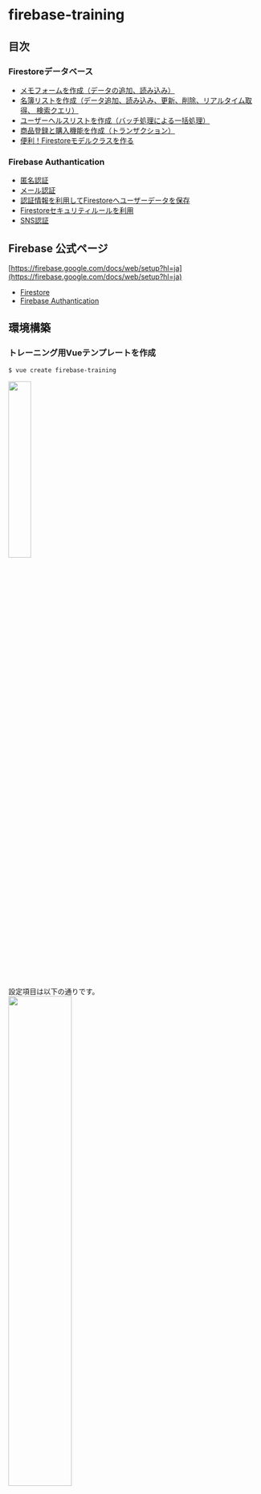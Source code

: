 # firebase-training

## 目次
### Firestoreデータベース
- [メモフォームを作成（データの追加、読み込み）](#Lesson1)
- [名簿リストを作成（データ追加、読み込み、更新、削除、リアルタイム取得、 検索クエリ）](#Lesson2)
- [ユーザーヘルスリストを作成（バッチ処理による一括処理）](#Lesson3)
- [商品登録と購入機能を作成（トランザクション）](#Lesson4)
- [便利！Firestoreモデルクラスを作る](#Lesson5)

### Firebase Authantication 
- [匿名認証](#Lesson6)
- [メール認証](#Lesson7)
- [認証情報を利用してFirestoreへユーザーデータを保存](#Lesson8)
- [Firestoreセキュリティルールを利用](#Lesson9)
- [SNS認証](#Lesson10)

## Firebase 公式ページ
[https://firebase.google.com/docs/web/setup?hl=ja](https://firebase.google.com/docs/web/setup?hl=ja)

- [Firestore](https://firebase.google.com/docs/firestore/quickstart?hl=ja)
- [Firebase Authantication](https://firebase.google.com/docs/auth/?hl=ja)

## 環境構築
### トレーニング用Vueテンプレートを作成
```sh
$ vue create firebase-training
```
<a href="https://imgur.com/5JOfmpS"><img src="https://i.imgur.com/5JOfmpS.png" width="30%" height="30%" /></a><br>
<br>
<br>
設定項目は以下の通りです。<br>
<a href="https://imgur.com/n6EfWaO"><img src="https://i.imgur.com/n6EfWaO.png" width="50%" height="50%" /></a>

### Firebaseプロジェクトを作成
※Googleアカウントを取得してください。<br>
[Firebaseコンソール](https://console.firebase.google.com/u/0/?hl=ja)より「プロジェクトの追加」でプロジェクトを作成します。<br>
<br>
<a href="https://imgur.com/gRb3yJg"><img src="https://i.imgur.com/gRb3yJg.png" width="50%" height="50%" /></a>
<br>
<br>
作成後、「ウェブアプリにFirebaseを追加する」を選択してFirebaseの設定値を保存してください。<br>
<br>
<a href="https://imgur.com/dxNKASf"><img src="https://i.imgur.com/dxNKASf.png" width="50%" height="50%" /></a>
<br>
<br>
左メニューのDatabaseを選択してFirestoreの設定をします。<br>
Firestoreトレーニングではテストモードでトレーニングをします（Firebase Authanticationでロックモードを利用したトレーニングを行います）。<br>
<br>
<a href="https://imgur.com/AgbcnC4"><img src="https://i.imgur.com/AgbcnC4.png"  width="50%" height="50%" /></a>

### トレーニングで利用するライブラリを導入
```sh
$ yarn add firebase vuetify axios date-fns
```

### Firebaseの設定
src内にrepositoryフォルダを作成し、firebaseConfig.tsを作成して[Firebaseの設定値](###Firebaseプロジェクトを作成)を追加します。<br>
プロジェクトの設定値はFirebaseコンソールから確認できます。<br>

#### ./src/repository/firebaseConfig.ts
```ts
/* ここにFirebaseの設定値を追加する */
export const firebaseConfig = {
  apiKey: 'XXXXXXXXXXXXXXXXXXXXXXXXXXXXXXX',
  authDomain: 'XXXXXXXXXXXXXXXXXXXXXXXXXXXXXXX',
  databaseURL: 'XXXXXXXXXXXXXXXXXXXXXXXXXXXXXXX',
  projectId: 'XXXXXXXXXXXXXXXXXXXXXXXXXXXXXXX',
  storageBucket: 'XXXXXXXXXXXXXXXXXXXXXXXXXXXXXXX',
  messagingSenderId: 'XXXXXXXX',
}
```

設定後、main.tsにFirebaseの初期化コードを追加します。

#### ./src/main.ts
```ts
import { firebaseConfig } from '@/repository/firebaseConfig'
import firebase from 'firebase/app'
import 'firebase/firestore'

firebase.initializeApp(firebaseConfig)
firebase.firestore.FieldValue.serverTimestamp()
```

### Vuetifyの設定
index.htmlとmain.tsにVuetifyの初期化コードを追加します。

#### ./public/index.html
```html
<!DOCTYPE html>
<html lang="en">
  <head>
  〜〜〜〜 省略 〜〜〜〜
    <!-- 追加 -->
    <link href='https://fonts.googleapis.com/css?family=Roboto:300,400,500,700|Material+Icons' rel="stylesheet" type="text/css">
    <link href="https://unpkg.com/vuetify/dist/vuetify.min.css" rel="stylesheet" type="text/css">
    <!--------->
    <link rel="icon" href="<%= BASE_URL %>favicon.ico">
    <title>firebase-training</title>
  </head>
  〜〜〜〜 省略 〜〜〜〜
</html>
```

#### ./src/main.ts
```ts
import Vuetify from 'vuetify'
import colors from 'vuetify/es5/util/colors'

// themeはお好みでどうぞ。
Vue.use(Vuetify, {
  theme: {
    original: colors.purple.base,
    theme: '#5982EE',
    twitter: '#00aced',
    facebook: '#305097',
    line: '#5ae628',
    error: '#F26964',
    succcess: '#698FF0',
  },
  options: {
    themeVariations: ['original', 'secondary'],
  },
})
```

## レッスン
本プロジェクトをcloneして以下のレッスンのサンプルコードを写経してください。

## Lesson1
### メモフォームを作成（データの追加、読み込み）
#### スクリーンショット
<a href="https://imgur.com/hPqE06I"><img src="https://i.imgur.com/hPqE06I.png" width="50%" height="50%" /></a>

[こちらのコード](./src/views/firestore/CreateFormPage.vue)を写経してページを作成してください。
<br>

## Lesson2
### 名簿リストを作成（データ追加、読み込み、更新、削除、リアルタイム取得, 検索クエリ）
#### スクリーンショット
<a href="https://imgur.com/3lWAZwK"><img src="https://i.imgur.com/3lWAZwK.png" width="50%" height="50%" /></a>

[こちらのコード](./src/views/firestore/RosterListPage.vue)を写経してページを作成してください。
<br>

## Lesson3
### ユーザーヘルスリストを作成（バッチ処理による一括処理）
#### スクリーンショット
<a href="https://imgur.com/DzKiGOW"><img src="https://i.imgur.com/DzKiGOW.png" width="50%" height="50%" /></a>

[こちらのコード](./src/views/firestore/UserHealthListPage.vue)を写経してページを作成してください。
<br>

## Lesson4
### 商品登録と購入機能を作成（トランザクション）
#### スクリーンショット
<a href="https://imgur.com/EOXr36b"><img src="https://i.imgur.com/EOXr36b.png" width="50%" height="50%" /></a>

[こちらのコード](./src/views/firestore/ShopItemBuyPage.vue)を写経してページを作成してください。
<br>

## Lesson5
### 便利！Firestoreモデルクラスを作る
<br>


## Lesson6
### 匿名認証
#### スクリーンショット
<a href="https://imgur.com/oVFEFwn"><img src="https://i.imgur.com/oVFEFwn.png" width="50%" height="50%" /></a>


<a href="https://imgur.com/cr8xVhT"><img src="https://i.imgur.com/cr8xVhT.png" width="50%" height="50%" /></a>

#### 匿名認証を許可する
Firebaseコンソールで認証設定より匿名認証を許可してください。

<a href="https://imgur.com/NpxKdkj"><img src="https://i.imgur.com/NpxKdkj.png" width="50%" height="50%" /></a>


<a href="https://imgur.com/x6c01dN"><img src="https://i.imgur.com/x6c01dN.png" width="50%" height="50%" /></a>


#### 実装
firebase/auth を使ってログインとログアウトを実装します。

```ts
/** 匿名認証でログインする */
async signInAnonymously() {
  try {
    const result = await firebase.auth().signInAnonymously()
    console.log(result)
  } catch (error) {
    console.error('firebase error', error)
  }
}

/** ログアウトする */
async signOut() {
  try {
    const result = await firebase.auth().signOut()
    console.log(result)
  } catch (error) {
    console.error('firebase error', error)
  }
}
```

匿名認証が完了するとユーザ情報が登録されます。以下のようにFirebaseコンソール上で作成されたユーザ情報が確認できます。

<a href="https://imgur.com/b8BBIEC"><img src="https://i.imgur.com/b8BBIEC.png" width="50%" height="50%" /></a>


[AnonymouslyPage](./src/views/authentication/AnonymouslyPage.vue)と[SignInFinishPage](./src/views/authentication/SignInFinishPage.vue)を写経してページを作成してください。


## Lesson7
### メール認証
#### スクリーンショット
<a href="https://imgur.com/Zc6BP7z"><img src="https://i.imgur.com/Zc6BP7z.png" width="50%" height="50%" /></a>


#### メール認証を許可する
Firebaseコンソールで認証設定よりメール認証を許可してください。


<a href="https://imgur.com/nBZf2rC"><img src="https://i.imgur.com/nBZf2rC.png" width="50%" height="50%" /></a>


本人確認メールのテンプレートの変更できます。変更する場合はFirebaseコンソールより変更してください。


<a href="https://imgur.com/te0JsfD"><img src="https://i.imgur.com/te0JsfD.png" width="50%" height="50%" /></a>

#### 実装
メール認証を行う場合は「サインアップ」「ログイン」機能を実装します。
```ts
/** サインアップする */
async signUp(email: string, password: string) {
  try {
    const result = await firebase.auth().createUserWithEmailAndPassword(email, password)
    console.log(result)
    const user = firebase.auth().currentUser
    if (user !== null) {
      /** 本人確認メールを送信 */
      await user.sendEmailVerification()
    }
  } catch (error) {
    console.error('firebase error', error)
  }
}

/** ログインする */
async login(email: string, password: string)) {
  try {
    const result = await firebase.auth().signInWithEmailAndPassword(email, password)
    console.log(result)
  } catch (error) {
    console.error('firebase error', error)
  }
}
```

サインアップが完了するとユーザ情報が登録されます。


<a href="https://imgur.com/AlGZSv4"><img src="https://i.imgur.com/AlGZSv4.png" width="50%" height="50%" /></a>


[EmailAuthPage](./src/views/authentication/EmailAuthPage.vue)と[SignInFinishPage](./src/views/authentication/SignInFinishPage.vue)を写経してページを作成してください。

## Lesson8
### 認証情報を利用してFirestoreへユーザーデータを保存

#### 実装

[Lesson7](#Lesson7)の機能に対して、Firestoreへユーザーデータを保存する機能を実装します。


サインアップ完了後、userコレクションへユーザーデータを保存します。

認証情報とユーザーデータを紐づけるために、ユーザーデータのドキュメントIDを認証情報のuidにします（user.uid）。


```ts
/** サインアップする */
async signUp(email: string, password: string) {
  try {
    const result = await firebase.auth().createUserWithEmailAndPassword(email, password)
    console.log(result)
    const user = firebase.auth().currentUser
    if (user !== null) {
      /** 本人確認メールを送信 */
      await user.sendEmailVerification()
      /** Firestoreへユーザーデータを保存 */
      await this.createUser(user.uid)
    }
  } catch (error) {
    console.error('firebase error', error)
  }
}

/**
 * ユーザーデータを作成する。
 */
async createUser(userId: string) {
  try {
    const db: firebase.firestore.Firestore = firebase.firestore()
    const batch: firebase.firestore.WriteBatch = db.batch()
    const ref: firebase.firestore.DocumentReference = db.collection('version/3/user').doc(userId)
    batch.set(ref, {
      uid: userId,
      createdAt: new Date(),
      updatedAt: new Date(),
      name: 'ゲスト',
    }, { merge: true} )
    await batch.commit()
  } catch (error) {
    console.error('firebase error', error)
  }
}
```


以下のようにユーザーデータが保存されます。


<a href="https://imgur.com/eYyWgMy"><img src="https://i.imgur.com/eYyWgMy.png" width="80%" height="80%" /></a>



[EmailAuthWithCreateUserPage](./src/views/authentication/EmailAuthWithCreateUserPage.vue)と[SignInFinishPage](./src/views/authentication/SignInFinishPage.vue)を写経してページを作成してください。

## Lesson9
### Firestoreセキュリティルールを利用
#### スクリーンショット
#### 実装


## Lesson10
### SNS認証
#### スクリーンショット
#### 実装


## Project setup
```
yarn install
```

### Compiles and hot-reloads for development
```
yarn serve
```

### Compiles and minifies for production
```
yarn build
```

